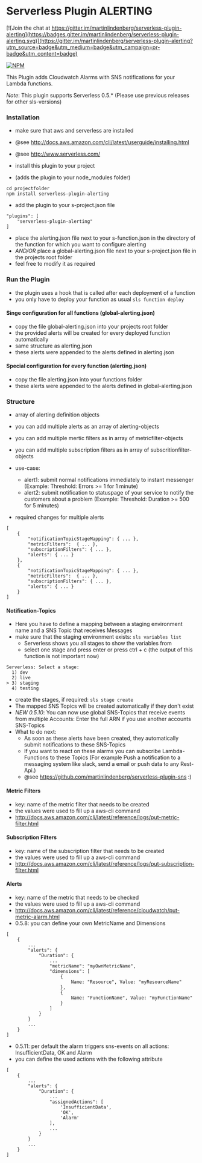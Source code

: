 Serverless Plugin ALERTING
==========================

[![Join the chat at https://gitter.im/martinlindenberg/serverless-plugin-alerting](https://badges.gitter.im/martinlindenberg/serverless-plugin-alerting.svg)](https://gitter.im/martinlindenberg/serverless-plugin-alerting?utm_source=badge&utm_medium=badge&utm_campaign=pr-badge&utm_content=badge)

[![NPM](https://nodei.co/npm/serverless-plugin-alerting.png?downloads=true)](https://nodei.co/npm/serverless-plugin-alerting/)

This Plugin adds Cloudwatch Alarms with SNS notifications for your Lambda functions.

*Note*: This plugin supports Serverless 0.5.*
(Please use previous releases for other sls-versions)


### Installation

 - make sure that aws and serverless are installed
 - @see http://docs.aws.amazon.com/cli/latest/userguide/installing.html
 - @see http://www.serverless.com/

 - install this plugin to your project
 - (adds the plugin to your node_modules folder)

```
cd projectfolder
npm install serverless-plugin-alerting
```

 - add the plugin to your s-project.json file

```
"plugins": [
    "serverless-plugin-alerting"
]
```

 - place the alerting.json file next to your s-function.json in the directory of the function for which you want to configure alerting
 - *AND/OR* place a global-alerting.json file next to your s-project.json file in the projects root folder
 - feel free to modify it as required

### Run the Plugin

 - the plugin uses a hook that is called after each deployment of a function
 - you only have to deploy your function as usual `sls function deploy`

#### Singe configuration for all functions (global-alerting.json)

 - copy the file global-alerting.json into your projects root folder
 - the provided alerts will be created for every deployed function automatically
 - same structure as alerting.json
 - these alerts were appended to the alerts defined in alerting.json

#### Special configuration for every function (alerting.json)

 - copy the file alerting.json into your functions folder
 - these alerts were appended to the alerts defined in global-alerting.json

### Structure

 - array of alerting definition objects
 - you can add multiple alerts as an array of alerting-objects
 - you can add multiple mertic filters as in array of metricfilter-objects
 - you can add multiple subscription filters as in array of subscritionfilter-objects
 - use-case:
    - alert1: submit normal notifications immediately to instant messenger (Example: Threshold: Errors >= 1 for 1 minute)
    - alert2: submit notification to statuspage of your service to notify the customers about a problem (Example: Threshold: Duration >= 500 for 5 minutes)

- required changes for multiple alerts

```
[
    {
        "notificationTopicStageMapping": { ... },
        "metricFilters":  { ... },
        "subscriptionFilters": { ... },
        "alerts": { ... }
    },
    {
        "notificationTopicStageMapping": { ... },
        "metricFilters":  { ... },
        "subscriptionFilters": { ... },
        "alerts": { ... }
    }
]
```

#### Notification-Topics

 - Here you have to define a mapping between a staging environment name and a SNS Topic that receives Messages
 - make sure that the staging environment exists: `sls variables list`
    - Serverless shows you all stages to show the variables from
    - select one stage and press enter or press ctrl + c (the output of this function is not important now)

```
Serverless: Select a stage:
  1) dev
  2) live
> 3) staging
  4) testing
```

 - create the stages, if required: `sls stage create`
 - The mapped SNS Topics will be created automatically if they don't exist
 - *NEW 0.5.10*: You can now use global SNS-Topics that receive events from multiple Accounts: Enter the full ARN if you use another accounts SNS-Topics
 - What to do next:
    - As soon as these alerts have been created, they automatically submit notifications to these SNS-Topics
    - If you want to react on these alarms you can subscribe Lambda-Functions to these Topics
    (For example Push a notification to a messaging system like slack, send a email or push data to any Rest-Api.)
    - @see https://github.com/martinlindenberg/serverless-plugin-sns :)

#### Metric Filters

 - key: name of the metric filter that needs to be created
 - the values were used to fill up a aws-cli command
 - http://docs.aws.amazon.com/cli/latest/reference/logs/put-metric-filter.html

#### Subscription Filters

 - key: name of the subscription filter that needs to be created
 - the values were used to fill up a aws-cli command
 - http://docs.aws.amazon.com/cli/latest/reference/logs/put-subscription-filter.html

#### Alerts

 - key: name of the metric that needs to be checked
 - the values were used to fill up a aws-cli command
 - http://docs.aws.amazon.com/cli/latest/reference/cloudwatch/put-metric-alarm.html
 - 0.5.8: you can define your own MetricName and Dimensions

```
[
    {
        ...
        "alerts": {
            "Duration": {
                ...
                "metricName": "myOwnMetricName",
                "dimensions": [
                    {
                        Name: "Resource", Value: "myResourceName"
                    },
                    {
                        Name: "FunctionName", Value: "myFunctionName"
                    }
                ]
            }
        }
        ...
    }
]
```

- 0.5.11: per default the alarm triggers sns-events on all actions: InsufficientData, OK and Alarm
- you can define the used actions with the following attribute

```
[
    {
        ...
        "alerts": {
            "Duration": {
                ...
                "assignedActions": [
                    'InsufficientData',
                    'OK',
                    'Alarm'
                ],
                ...
            }
        }
        ...
    }
]
```
